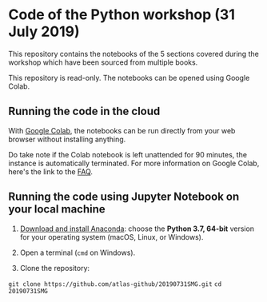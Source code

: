 # Code of the Python workshop (31 July 2019)
This repository contains the notebooks of the 5 sections covered during the workshop which have been sourced from multiple books. 

This repository is read-only. The notebooks can be opened using Google Colab. 

## Running the code in the cloud

With [Google Colab](https://colab.research.google.com/), the notebooks can be run directly from your web browser without installing anything. 

Do take note if the Colab notebook is left unattended for 90 minutes, the instance is automatically terminated. For more information on Google Colab, here's the link to the [FAQ](https://research.google.com/colaboratory/faq.html). 

## Running the code using Jupyter Notebook on your local machine

1. [Download and install Anaconda](https://www.anaconda.com/distribution/#download-section): choose the **Python 3.7, 64-bit** version for your operating system (macOS, Linux, or Windows).

2. Open a terminal (```cmd``` on Windows).

3. Clone the repository:

```git clone https://github.com/atlas-github/20190731SMG.git```
```cd 20190731SMG```
